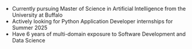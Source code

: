 - Currently pursuing Master of Science in Artificial Intelligence from the University at Buffalo
- Actively looking for Python Application Developer internships for Summer 2025
- Have 6 years of multi-domain exposure to Software Development and Data Science
